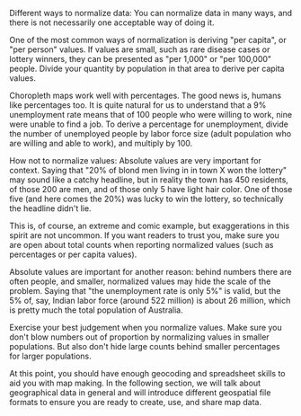 Different ways to normalize data: You can normalize data in many ways, and there is not necessarily one
acceptable way of doing it.

One of the most common ways of normalization is deriving "per capita", or "per person" values.
If values are small, such as rare disease cases or lottery winners, they can be presented as "per 1,000" or "per 100,000" people.
Divide your quantity by population in that area to derive per capita values.

Choropleth maps work well with percentages. The good news is, humans like percentages too.
It is quite natural for us to understand that a 9% unemployment rate means that of 100 people
who were willing to work, nine were unable to find a job. To derive a percentage for unemployment,
divide the number of unemployed people by labor force size (adult
population who are willing and able to work), and multiply by 100.



How not to normalize values: Absolute values are very important for context. Saying that "20% of blond men living in
in town X won the lottery" may sound like a catchy headline, but in reality
the town has 450 residents, of those 200 are men, and of those only 5 have light hair color.
One of those five (and here comes the 20%) was lucky to win the lottery, so technically
the headline didn't lie.

This is, of course, an extreme and comic example, but exaggerations in this spirit are not uncommon.
If you want readers to trust you, make sure you are open about total counts when reporting
normalized values (such as percentages or per capita values).

Absolute values are important for another reason: behind numbers there are often people,
and smaller, normalized values may hide the scale of the problem.
Saying that "the unemployment rate is only 5%" is valid, but the 5%
of, say, Indian labor force (around 522 million) is about 26 million, which is
pretty much the total population of Australia.

Exercise your best judgement when you normalize values. Make sure you don't
blow numbers out of proportion by normalizing values in smaller populations.
But also don't hide large counts behind smaller percentages for larger populations.

At this point, you should have enough geocoding and spreadsheet skills to aid you
with map making. In the following section, we will talk about geographical data in general and
will introduce different geospatial file formats to ensure you are
ready to create, use, and share map data.
